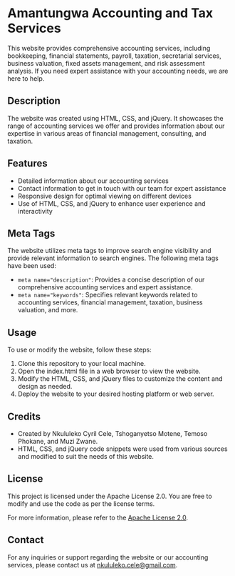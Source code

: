 # Amantungwa Accounting and Tax Services

This website provides comprehensive accounting services, including bookkeeping, financial statements, payroll, taxation, secretarial services, business valuation, fixed assets management, and risk assessment analysis. If you need expert assistance with your accounting needs, we are here to help.

## Description

The website was created using HTML, CSS, and jQuery. It showcases the range of accounting services we offer and provides information about our expertise in various areas of financial management, consulting, and taxation.

## Features

- Detailed information about our accounting services
- Contact information to get in touch with our team for expert assistance
- Responsive design for optimal viewing on different devices
- Use of HTML, CSS, and jQuery to enhance user experience and interactivity

## Meta Tags

The website utilizes meta tags to improve search engine visibility and provide relevant information to search engines. The following meta tags have been used:

- `meta name="description"`: Provides a concise description of our comprehensive accounting services and expert assistance.
- `meta name="keywords"`: Specifies relevant keywords related to accounting services, financial management, taxation, business valuation, and more.

## Usage

To use or modify the website, follow these steps:

1. Clone this repository to your local machine.
2. Open the index.html file in a web browser to view the website.
3. Modify the HTML, CSS, and jQuery files to customize the content and design as needed.
4. Deploy the website to your desired hosting platform or web server.

## Credits

- Created by Nkululeko Cyril Cele, Tshoganyetso Motene, Temoso Phokane, and Muzi Zwane.
- HTML, CSS, and jQuery code snippets were used from various sources and modified to suit the needs of this website.

## License

This project is licensed under the Apache License 2.0. You are free to modify and use the code as per the license terms.

For more information, please refer to the [Apache License 2.0](https://www.apache.org/licenses/LICENSE-2.0).

## Contact

For any inquiries or support regarding the website or our accounting services, please contact us at [nkululeko.cele@gmail.com](nkululeko.cele@gmail.com).
